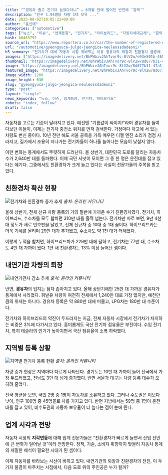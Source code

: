 ```yaml
---
title: "“경유차 줄고 전기차 늘었다더니” … 6개월 만에 벌어진 반전에 ‘깜짝’"
description: "인구 1.94명당 차량 1대 보유 ..."
date: 2025-08-02T10:05:21+09:00
author: "윤신애"
categories: ["automotive"]
tags: ["뉴스", "이슈", "업계동향", "전기차", "하이브리드", "자동차세대교체", "은퇴자차량전환"]
hash: b6463792
source_url: "https://www.reportera.co.kr/car/the-number-of-registered-cars/"
url: "/automotive/gyeongyuca-julgo-jeongica-neuleossdadeoni/"
h5_summary: "전기차가 대세 자동차 시장 뒤바뀌는 이유 경유차의 퇴장과 친환경차 급증에 숨은 흐름"
images: ["https://imagedelivery.net/BhPWbivJAhTvor9c-8lV2w/e93e501b-4653-483b-fa7b-e0f35a5ac300/public", "https://imagedelivery.net/BhPWbivJAhTvor9c-8lV2w/6879480c-041d-4c5e-c26b-14586cb1a700/public", "https://imagedelivery.net/BhPWbivJAhTvor9c-8lV2w/7af486d6-1a04-4a85-6f6a-52fde0c99500/public", "https://imagedelivery.net/BhPWbivJAhTvor9c-8lV2w/8d677b31-47a1-497b-d2f3-8147f6747500/public"]
thumbnail: "https://imagedelivery.net/BhPWbivJAhTvor9c-8lV2w/8d677b31-47a1-497b-d2f3-8147f6747500/public"
image: "https://imagedelivery.net/BhPWbivJAhTvor9c-8lV2w/8d677b31-47a1-497b-d2f3-8147f6747500/public"
featured_image: "https://imagedelivery.net/BhPWbivJAhTvor9c-8lV2w/8d677b31-47a1-497b-d2f3-8147f6747500/public"
image_width: 1200
image_height: 630
slug: "gyeongyuca-julgo-jeongica-neuleossdadeoni"
type: "post"
layout: "single"
news_keywords: "뉴스, 이슈, 업계동향, 전기차, 하이브리드"
robots: "index, follow"
draft: false
---
```


자동차를 고르는 기준이 달라지고 있다. 예전엔 “기름값이 싸야지!”라며 경유차를 들여다보던 이들이, 이제는 전기차 충전소 위치를 먼저 검색한다. 가정마다 차고에 서 있는 차량도 변신 중이다. 10년 전만 해도 서울 골목을 가득 메우던 디젤 엔진 소리가 점점 사라지고, 길가에서 조용히 지나가는 전기차들이 하나둘 늘어나는 모습이 낯설지 않다.

이런 변화는 통계에서도 뚜렷하게 드러난다. 올 상반기, 대한민국 도로를 달리는 자동차 수가 2,640만 대를 돌파했다. 이제 국민 서넛이 모이면 그 중 한 명은 운전대를 잡고 있다는 얘기다. 그중에서도 친환경차가 크게 늘고 있다는 사실이 전문가들의 주목을 받고 있다.

## 친환경차 확산 현황

![전기차와 친환경차 증가 추세](https://imagedelivery.net/BhPWbivJAhTvor9c-8lV2w/7af486d6-1a04-4a85-6f6a-52fde0c99500/public)
*출처: 온라인 커뮤니티*


올해 상반기, 전체 신규 차량 등록의 거의 절반에 가까운 수가 친환경차였다. 전기차, 하이브리드, 수소차를 모두 합치면 310만 대를 훌쩍 넘는다. 전기차만 따로 보면, 9만 4천 대 정도가 새로 번호판을 달았고, 전체 신규차 중 10대 중 1대 꼴이다. 하이브리드카는 더욱 기세를 올리며 29만 대가 추가됐고, 수소차도 약 1천 대가 더해졌다.

이렇게 누적을 합치면, 하이브리드차가 229만 대에 달하고, 전기차는 77만 대, 수소차도 4만 대 가까이 됐다. 1년 새 친환경차는 13% 이상 늘어난 셈이다.

## 내연기관 차량의 퇴장

![내연기관차 감소 추세](https://imagedelivery.net/BhPWbivJAhTvor9c-8lV2w/6879480c-041d-4c5e-c26b-14586cb1a700/public)
*출처: 온라인 커뮤니티*


반면, **경유차**의 입지는 점차 좁아지고 있다. 올해 상반기에만 25만 대 가까운 경유차가 통계에서 사라졌다. 휘발유 차량이 여전히 전체에서 1,240만 대로 가장 많지만, 예전만큼의 위세는 아니다. 경유차 등록은 약 880만 대에 머물고, LPG차는 180만 대 수준이다.

전기차와 하이브리드의 약진이 두드러지는 지금, 전체 자동차 시장에서 전기차가 차지하는 비중은 3%에 다가서고 있다. 흥미롭게도 국산 전기차 점유율은 부진이다. 수입 전기차, 특히 테슬라의 인기가 높아지면서 국산 점유율이 소폭 하락했다.

## 지역별 등록 상황

![지역별 전기차 등록 현황](https://imagedelivery.net/BhPWbivJAhTvor9c-8lV2w/e93e501b-4653-483b-fa7b-e0f35a5ac300/public)
*출처: 온라인 커뮤니티*


차량 증가 현상은 지역마다 다르게 나타난다. 경기도는 10만 대 가까이 늘어 전국에서 가장 두드러졌고, 전남도 3만 대 넘게 증가했다. 반면 서울과 대구는 차량 등록 대수가 오히려 줄었다.

전국 평균을 보면, 국민 2명 중 1명이 자동차를 소유하고 있다. 그러나 수도권은 이보다 낮아, 인구 100명 중 45명꼴로 차를 가지고 있다. 반면 지방에서는 59명 중 1명이 운전대를 잡고 있어, 비수도권의 자동차 보유율이 더 높다는 점이 눈에 띈다.

## 업계 시각과 전망

자동차 시장의 **지각변동**에 대해 업계 전문가들은 “친환경차가 빠르게 늘면서 산업 전반에 큰 변화가 일어날 것”이라 전망한다. 정책, 기술, 소비자 취향까지 맞물려 자동차 통계의 세밀한 해석이 필요한 시대가 된 셈이다.

이제 자동차를 바라보는 시선이 바뀌고 있다. 내연기관의 퇴장과 친환경차의 전진, 이 두 가지 물결이 마주치는 시점에서, 다음 도로 위의 주인공은 누가 될까?
